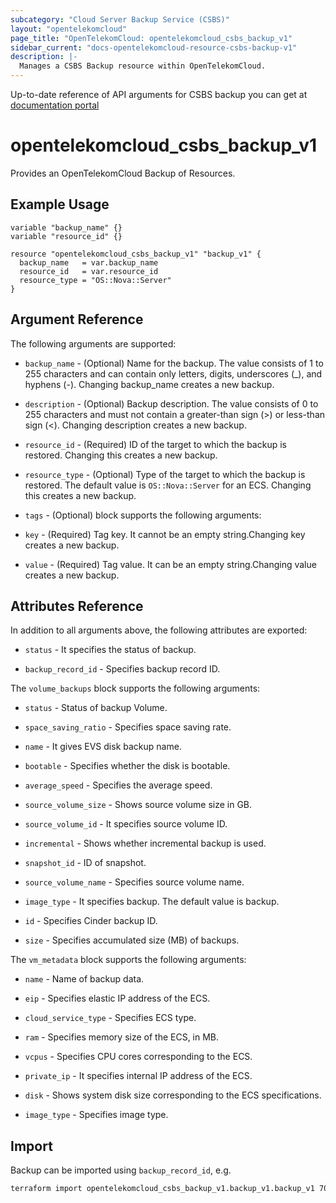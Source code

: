 ```yaml
---
subcategory: "Cloud Server Backup Service (CSBS)"
layout: "opentelekomcloud"
page_title: "OpenTelekomCloud: opentelekomcloud_csbs_backup_v1"
sidebar_current: "docs-opentelekomcloud-resource-csbs-backup-v1"
description: |-
  Manages a CSBS Backup resource within OpenTelekomCloud.
---
```



Up-to-date reference of API arguments for CSBS backup you can get at
[documentation portal](https://docs.otc.t-systems.com/cloud-server-backup-service/api-ref/api_description/backup_management)

# opentelekomcloud_csbs_backup_v1

Provides an OpenTelekomCloud Backup of Resources.

## Example Usage

```hcl
variable "backup_name" {}
variable "resource_id" {}

resource "opentelekomcloud_csbs_backup_v1" "backup_v1" {
  backup_name   = var.backup_name
  resource_id   = var.resource_id
  resource_type = "OS::Nova::Server"
}
```

## Argument Reference

The following arguments are supported:

* `backup_name` - (Optional) Name for the backup. The value consists of 1 to 255 characters and can contain only letters, digits, underscores (_), and hyphens (-). Changing backup_name creates a new backup.

* `description` - (Optional) Backup description. The value consists of 0 to 255 characters and must not contain a greater-than sign (>) or less-than sign (<). Changing description creates a new backup.

* `resource_id` - (Required) ID of the target to which the backup is restored. Changing this creates a new backup.

* `resource_type` - (Optional) Type of the target to which the backup is restored. The default value is `OS::Nova::Server` for an ECS. Changing this creates a new backup.

* `tags` - (Optional) block supports the following arguments:

* `key` - (Required) Tag key. It cannot be an empty string.Changing key creates a new backup.

* `value` - (Required) Tag value. It can be an empty string.Changing value creates a new backup.

## Attributes Reference

In addition to all arguments above, the following attributes are exported:

* `status` - It specifies the status of backup.

* `backup_record_id` - Specifies backup record ID.

The `volume_backups` block supports the following arguments:

* `status` -  Status of backup Volume.

* `space_saving_ratio` -  Specifies space saving rate.

* `name` -  It gives EVS disk backup name.

* `bootable` -  Specifies whether the disk is bootable.

* `average_speed` -  Specifies the average speed.

* `source_volume_size` -  Shows source volume size in GB.

* `source_volume_id` -  It specifies source volume ID.

* `incremental` -  Shows whether incremental backup is used.

* `snapshot_id` -  ID of snapshot.

* `source_volume_name` -  Specifies source volume name.

* `image_type` -  It specifies backup. The default value is backup.

* `id` -  Specifies Cinder backup ID.

* `size` -  Specifies accumulated size (MB) of backups.

The `vm_metadata` block supports the following arguments:

* `name` - Name of backup data.

* `eip` - Specifies elastic IP address of the ECS.

* `cloud_service_type` - Specifies ECS type.

* `ram` - Specifies memory size of the ECS, in MB.

* `vcpus` - Specifies CPU cores corresponding to the ECS.

* `private_ip` - It specifies internal IP address of the ECS.

* `disk` - Shows system disk size corresponding to the ECS specifications.

* `image_type` - Specifies image type.

## Import

Backup can be imported using  `backup_record_id`, e.g.

```sh
terraform import opentelekomcloud_csbs_backup_v1.backup_v1.backup_v1 7056d636-ac60-4663-8a6c-82d3c32c1c64
```
